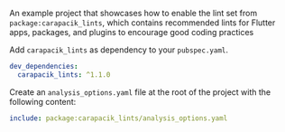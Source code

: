 An example project that showcases how to enable the lint set from `package:carapacik_lints`, which contains recommended lints for Flutter apps, packages, and plugins to encourage good coding practices

Add `carapacik_lints` as dependency to your `pubspec.yaml`.
```yaml
dev_dependencies:
  carapacik_lints: ^1.1.0
```

Create an `analysis_options.yaml` file at the root of the project with the following content:

```yaml
include: package:carapacik_lints/analysis_options.yaml
```